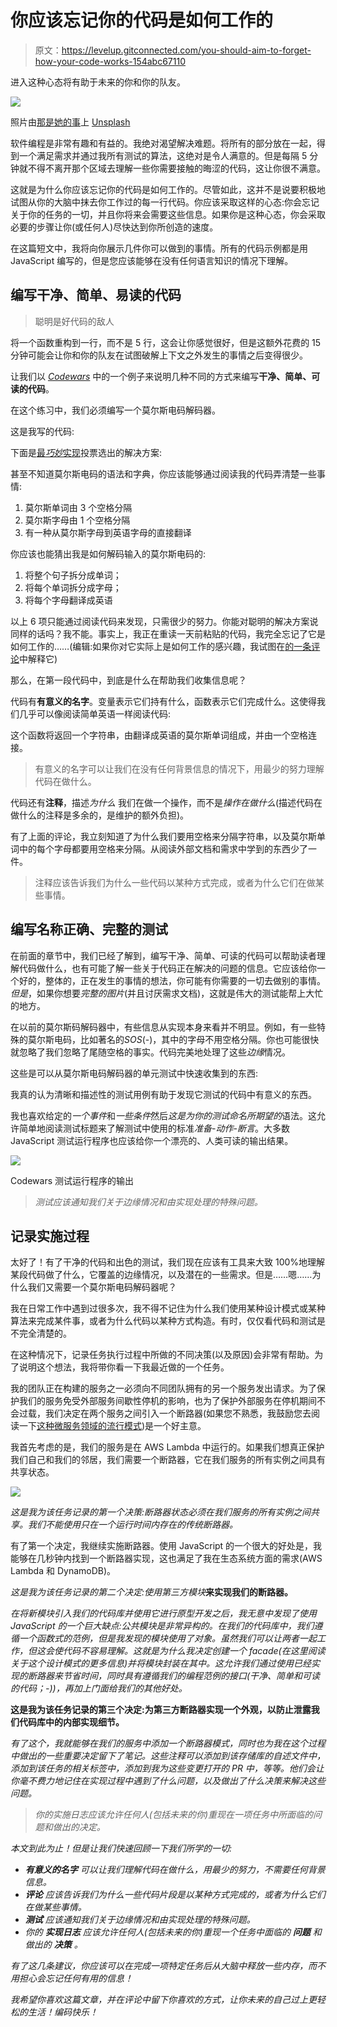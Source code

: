# 你应该忘记你的代码是如何工作的

> 原文：<https://levelup.gitconnected.com/you-should-aim-to-forget-how-your-code-works-154abc67110>

进入这种心态将有助于未来的你和你的队友。

![](img/4d702fc213f1227f6aaf1c9d18482469.png)

照片由[那是她的事](https://unsplash.com/@thatsherbusiness?utm_source=medium&utm_medium=referral)上 [Unsplash](https://unsplash.com?utm_source=medium&utm_medium=referral)

软件编程是非常有趣和有益的。我绝对渴望解决难题。将所有的部分放在一起，得到一个满足需求并通过我所有测试的算法，这绝对是令人满意的。但是每隔 5 分钟就不得不离开那个区域去理解一些你需要接触的晦涩的代码，这让你很不满意。

这就是为什么你应该忘记你的代码是如何工作的。尽管如此，这并不是说要积极地试图从你的大脑中抹去你工作过的每一行代码。你应该采取这样的心态:你会忘记关于你的任务的一切，并且你将来会需要这些信息。如果你是这种心态，你会采取必要的步骤让你(或任何人)尽快达到你所创造的速度。

在这篇短文中，我将向你展示几件你可以做到的事情。所有的代码示例都是用 JavaScript 编写的，但是您应该能够在没有任何语言知识的情况下理解。

## 编写干净、简单、易读的代码

> 聪明是好代码的敌人

将一个函数重构到一行，而不是 5 行，这会让你感觉很好，但是这额外花费的 15 分钟可能会让你和你的队友在试图破解上下文之外发生的事情之后变得很少。

让我们以 [*Codewars*](https://www.codewars.com/) 中的一个例子来说明几种不同的方式来编写**干净、简单、可读的代码**。

在这个练习中，我们必须编写一个莫尔斯电码解码器。

这是我写的代码:

下面是[最*巧妙*实现](https://www.codewars.com/kata/reviews/54be2a15518b8dcff90001f2/groups/57b13b068491f986e800019a)投票选出的解决方案:

甚至不知道莫尔斯电码的语法和字典，你应该能够通过阅读我的代码弄清楚一些事情:

1.  莫尔斯单词由 3 个空格分隔
2.  莫尔斯字母由 1 个空格分隔
3.  有一种从莫尔斯字母到英语字母的直接翻译

你应该也能猜出我是如何解码输入的莫尔斯电码的:

1.  将整个句子拆分成单词；
2.  将每个单词拆分成字母；
3.  将每个字母翻译成英语

以上 6 项只能通过阅读代码来发现，只需很少的努力。你能对聪明的解决方案说同样的话吗？我不能。事实上，我正在重读一天前粘贴的代码，我完全忘记了它是如何工作的……(编辑:如果你对它实际上是如何工作的感兴趣，我试图在[的一条评论](https://link.medium.com/csXOtsoTQib)中解释它)

那么，在第一段代码中，到底是什么在帮助我们收集信息呢？

代码有**有意义的名字**。变量表示它们持有什么，函数表示它们完成什么。这使得我们几乎可以像阅读简单英语一样阅读代码:

这个函数将返回一个字符串，由翻译成英语的莫尔斯单词组成，并由一个空格连接。

> 有意义的名字可以让我们在没有任何背景信息的情况下，用最少的努力理解代码在做什么。

代码还有**注释**，描述*为什么* 我们在做一个操作，而不是*操作在做什么*(描述代码在做什么的注释是多余的，是维护的额外负担)。

有了上面的评论，我立刻知道了为什么我们要用空格来分隔字符串，以及莫尔斯单词中的每个字母都要用空格来分隔。从阅读外部文档和需求中学到的东西少了一件。

> 注释应该告诉我们为什么一些代码以某种方式完成，或者为什么它们在做某些事情。

## 编写名称正确、完整的测试

在前面的章节中，我们已经了解到，编写干净、简单、可读的代码可以帮助读者理解代码做什么，也有可能了解一些关于代码正在解决的问题的信息。它应该给你一个好的，整体的，正在发生的事情的想法，你可能有你需要的一切去做别的事情。*但是*，如果你想要*完整的图片*(并且讨厌需求文档)，这就是伟大的测试能帮上大忙的地方。

在以前的莫尔斯码解码器中，有些信息从实现本身来看并不明显。例如，有一些特殊的莫尔斯电码，比如著名的*SOS*(-)，其中的字母不用空格分隔。你也可能很快就忽略了我们忽略了尾随空格的事实。代码完美地处理了这些*边缘*情况。

这些是可以从莫尔斯电码解码器的单元测试中快速收集到的东西:

我真的认为清晰和描述性的测试用例有助于发现它测试的代码中有意义的东西。

我也喜欢给定的*一个事件*和*一些条件*然后*这是为你的测试命名所期望的*语法。这允许简单地阅读测试标题来了解测试中使用的标准*准备-动作-断言*。大多数 JavaScript 测试运行程序也应该给你一个漂亮的、人类可读的输出结果。

![](img/c5662c16b0945187cb213dc5d4813fa2.png)

Codewars 测试运行程序的输出

> *测试应该通知我们关于边缘情况和由实现处理的特殊问题。*

## 记录实施过程

太好了！有了干净的代码和出色的测试，我们现在应该有工具来大致 100%地理解某段代码做了什么，它覆盖的边缘情况，以及潜在的一些需求。但是……嗯……为什么我们又需要一个莫尔斯电码解码器呢？

我在日常工作中遇到过很多次，我不得不记住为什么我们使用某种设计模式或某种算法来完成某件事，或者为什么代码以某种方式构造。有时，仅仅看代码和测试是不完全清楚的。

在这种情况下，记录任务执行过程中所做的不同决策(以及原因)会非常有帮助。为了说明这个想法，我将带你看一下我最近做的一个任务。

我的团队正在构建的服务之一必须向不同团队拥有的另一个服务发出请求。为了保护我们的服务免受外部服务间歇性停机的影响，也为了保护外部服务在停机期间不会过载，我们决定在两个服务之间引入一个断路器(如果您不熟悉，我鼓励您去阅读一下[这种微服务领域的流行模式](https://martinfowler.com/bliki/CircuitBreaker.html))是一个好主意。

我首先考虑的是，我们的服务是在 AWS Lambda 中运行的。如果我们想真正保护我们自己和我们的邻居，我们需要一个断路器，它在我们服务的所有实例之间具有共享状态。

![](img/95f8b55e4583225065e4789547e9ac31.png)

*这是我为该任务记录的第一个决策:断路器状态必须在我们服务的所有实例之间共享。我们不能使用只在一个运行时间内存在的传统断路器。*

有了第一个决定，我继续实施断路器。使用 JavaScript 的一个很大的好处是，我能够在几秒钟内找到一个断路器实现，这也满足了我在生态系统方面的需求(AWS Lambda 和 DynamoDB)。

*这是我为该任务记录的第二个决定:使用第三方模块*[](https://github.com/gunnargrosch/circuitbreaker-lambda)**来实现我们的断路器。**

*在将新模块引入我们的代码库并使用它进行原型开发之后，我无意中发现了使用 JavaScript 的一个巨大缺点:公共模块是非常异构的。在我们的代码库中，我们遵循一个函数式的范例，但是我发现的模块使用了对象。虽然我们可以让两者一起工作，但这会使代码不容易理解。这就是为什么我决定创建一个 facade(在这里阅读关于这个设计模式的更多信息)并将模块封装在其中。这允许我们通过使用已经实现的断路器来节省时间，同时具有遵循我们的编程范例的接口(*干净、简单和可读的代码*；-))，再加上门面给我们的其他好处。*

**这是我为该任务记录的第三个决定:为第三方断路器实现一个外观，以防止泄露我们代码库中的内部实现细节。**

*有了这个，我就能够在我们的服务中添加一个断路器模式，同时也为我在这个过程中做出的一些重要决定留下了笔记。这些注释可以添加到该存储库的自述文件中，添加到该任务的相关标签中，添加到我为这些变更打开的 PR 中，等等。他们会让你毫不费力地记住在实现过程中遇到了什么问题，以及做出了什么决策来解决这些问题。*

> *你的实施日志应该允许任何人(包括未来的你)重现在一项任务中所面临的问题和做出的决定。*

*本文到此为止！但是让我们快速回顾一下我们所学的一切:*

*   ****有意义的名字*** *可以让我们理解代码在做什么，用最少的努力，不需要任何背景信息。**
*   ****评论*** *应该告诉我们为什么一些代码片段是以某种方式完成的，或者为什么它们在做某些事情。**
*   ****测试*** *应该通知我们关于边缘情况和由实现处理的特殊问题。**
*   **你的* ***实现日志*** *应该允许任何人(包括未来的你)重现一个任务中面临的* ***问题*** *和做出的* ***决策*** *。**

*有了这几条建议，你应该可以在完成一项特定任务后从大脑中释放一些内存，而不用担心会忘记任何有用的信息！*

*我希望你喜欢这篇文章，并在评论中留下你喜欢的方式，让你未来的自己过上更轻松的生活！编码快乐！*